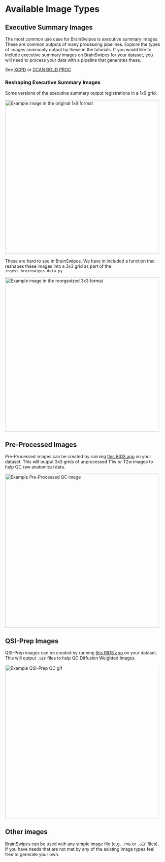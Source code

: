 # Available Image Types

## Executive Summary Images
The most common use case for BrainSwipes is executive summary images. These are common outputs of many processing pipelines.
Explore the types of images commonly output by these in the tutorials.
If you would like to include executive summary images on BrainSwipes for your dataset, you will need to process your data with a pipeline that generates these.

See [XCPD](https://github.com/PennLINC/xcp_d) or [DCAN BOLD PROC](https://github.com/DCAN-Labs/dcan_bold_processing)

### Reshaping Executive Summary Images
Some versions of the executive summary output registrations in a 1x9 grid.

<img src="../img/atlas-registration-row.png" alt="Example image in the original 1x9 format" width="500">

These are hard to see in BrainSwipes. We have in included a function that reshapes these images into a 3x3 grid as part of the `ingest_brainswipes_data.py`

<img src="../img/atlas-registration-grid.png" alt="Example image in the reorganized 3x3 format" width="500">

## Pre-Processed Images
Pre-Processed images can be created by running [this BIDS app](https://github.com/erikglee/HBCD_Raw_Anat_QC_Container) on your dataset. This will output 3x3 grids of unprocessed T1w or T2w images to help QC raw anatomical data.

<img src="../img/preprocessed.png" alt="Example Pre-Processed QC image" width="500"/>

## QSI-Prep Images
QSI-Prep images can be created by running [this BIDS app](https://github.com/DCAN-Labs/QSIPREP_HBCD_QC) on your dataset. This will output `.GIF` files to help QC Diffusion Weighted Images.

<img src="../img/qsi-qc.gif" alt="Example QSI-Prep QC gif" width="500">

## Other images
BrainSwipes can be used with any simple image file (e.g. `.PNG` or `.GIF` files).
If you have needs that are not met by any of the existing image types feel free to generate your own.

